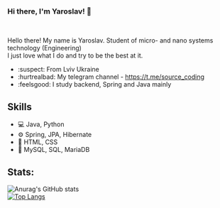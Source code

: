 ### Hi there, I'm Yaroslav! 👋
<br />

Hello there! My name is Yaroslav. Student of micro- and nano systems technology (Engineering) <br />
I just love what I do and try to be the best at it.

- :suspect: From Lviv Ukraine
- :hurtrealbad: My telegram channel - https://t.me/source_coding
- :feelsgood: I study backend, Spring and Java mainly

## Skills
- :computer: Java, Python
- ⚙️ Spring, JPA, Hibernate
- :art: HTML, CSS
- :floppy_disk: MySQL, SQL, MariaDB

## Stats:  

![Anurag's GitHub stats](https://github-readme-stats.vercel.app/api?username=Serwios)
<br />
[![Top Langs](https://github-readme-stats.vercel.app/api/top-langs/?username=serwios&layout=compact)](https://github.com/serwios/github-readme-stats)


